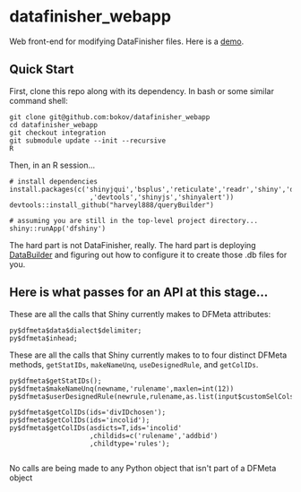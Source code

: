 # datafinisher_webapp
Web front-end for modifying DataFinisher files. 
Here is a [demo](https://bokov.shinyapps.io/dfshiny/).

## Quick Start
First, clone this repo along with its dependency. In bash or some similar 
command shell:
```
git clone git@github.com:bokov/datafinisher_webapp
cd datafinisher_webapp
git checkout integration
git submodule update --init --recursive
R
```

Then, in an R session...
```
# install dependencies
install.packages(c('shinyjqui','bsplus','reticulate','readr','shiny','dplyr'
                    ,'devtools','shinyjs','shinyalert'))
devtools::install_github("harveyl888/queryBuilder")

# assuming you are still in the top-level project directory...
shiny::runApp('dfshiny')
```

The hard part is not DataFinisher, really. The hard part is deploying
[DataBuilder](https://informatics.gpcnetwork.org/trac/Project/wiki/BuilderSaga)
and figuring out how to configure it to create those .db files for you.

## Here is what passes for an API at this stage...

These are all the calls that Shiny currently makes to DFMeta attributes:
```
py$dfmeta$data$dialect$delimiter;
py$dfmeta$inhead;
```
These are all the calls that Shiny currently makes to to four distinct DFMeta
methods, `getStatIDs`, `makeNameUnq`, `useDesignedRule`, and `getColIDs`.
```
py$dfmeta$getStatIDs();
py$dfmeta$makeNameUnq(newname,'rulename',maxlen=int(12))
py$dfmeta$userDesignedRule(newrule,rulename,as.list(input$customSelCols));

py$dfmeta$getColIDs(ids='divIDchosen');
py$dfmeta$getColIDs(ids='incolid');
py$dfmeta$getColIDs(asdicts=T,ids='incolid'
                    ,childids=c('rulename','addbid')
                    ,childtype='rules');
                    
```
No calls are being made to any Python object that isn't part of a DFMeta object
